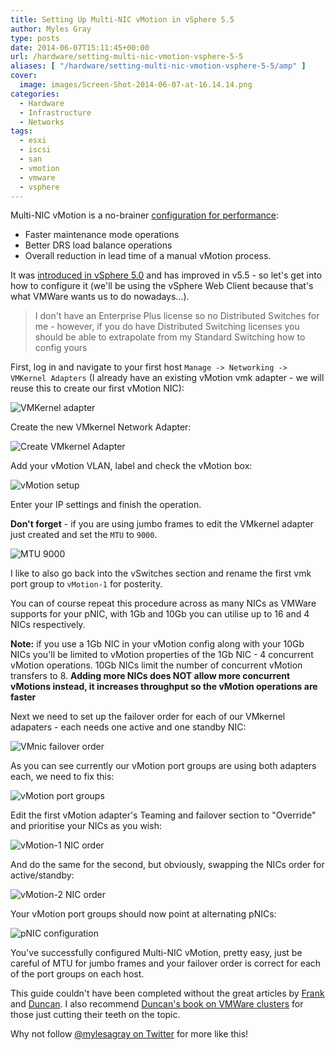 ```yaml
---
title: Setting Up Multi-NIC vMotion in vSphere 5.5
author: Myles Gray
type: posts
date: 2014-06-07T15:11:45+00:00
url: /hardware/setting-multi-nic-vmotion-vsphere-5-5
aliases: [ "/hardware/setting-multi-nic-vmotion-vsphere-5-5/amp" ]
cover:
  image: images/Screen-Shot-2014-06-07-at-16.14.14.png
categories:
  - Hardware
  - Infrastructure
  - Networks
tags:
  - esxi
  - iscsi
  - san
  - vmotion
  - vmware
  - vsphere
---
```


Multi-NIC vMotion is a no-brainer [configuration for performance][1]:

* Faster maintenance mode operations
* Better DRS load balance operations
* Overall reduction in lead time of a manual vMotion process.

It was [introduced in vSphere 5.0][2] and has improved in v5.5 - so let's get into how to configure it (we'll be using the vSphere Web Client because that's what VMWare wants us to do nowadays...).

> I don't have an Enterprise Plus license so no Distributed Switches for me - however, if you do have Distributed Switching licenses you should be able to extrapolate from my Standard Switching how to config yours

First, log in and navigate to your first host `Manage -> Networking -> VMKernel Adapters` (I already have an existing vMotion vmk adapter - we will reuse this to create our first vMotion NIC):

![VMKernel adapter][3]

Create the new VMkernel Network Adapter:

![Create VMkernel Adapter][4]

Add your vMotion VLAN, label and check the vMotion box:

![vMotion setup][5]

Enter your IP settings and finish the operation.

**Don't forget** - if you are using jumbo frames to edit the VMkernel adapter just created and set the `MTU` to `9000`.

![MTU 9000][6]

I like to also go back into the vSwitches section and rename the first vmk port group to `vMotion-1` for posterity.

You can of course repeat this procedure across as many NICs as VMWare supports for your pNIC, with 1Gb and 10Gb you can utilise up to 16 and 4 NICs respectively.

**Note:** if you use a 1Gb NIC in your vMotion config along with your 10Gb NICs you'll be limited to vMotion properties of the 1Gb NIC - 4 concurrent vMotion operations. 10Gb NICs limit the number of concurrent vMotion transfers to 8. **Adding more NICs does NOT allow more concurrent vMotions instead, it increases throughput so the vMotion operations are faster**

Next we need to set up the failover order for each of our VMkernel adapaters - each needs one active and one standby NIC:

![VMnic failover order][7]

As you can see currently our vMotion port groups are using both adapters each, we need to fix this:

![vMotion port groups][8]

Edit the first vMotion adapter's Teaming and failover section to "Override" and prioritise your NICs as you wish:

![vMotion-1 NIC order][9]

And do the same for the second, but obviously, swapping the NICs order for active/standby:

![vMotion-2 NIC order][10]

Your vMotion port groups should now point at alternating pNICs:

![pNIC configuration][11]

You've successfully configured Multi-NIC vMotion, pretty easy, just be careful of MTU for jumbo frames and your failover order is correct for each of the port groups on each host.

This guide couldn't have been completed without the great articles by [Frank][12] and [Duncan][13]. I also recommend [Duncan's book on VMWare clusters][14] for those just cutting their teeth on the topic.

Why not follow [@mylesagray on Twitter][15] for more like this!

 [1]: http://frankdenneman.nl/2014/01/07/vcdx-defend-clinic-choosing-multi-nic-vmotion-lbt/
 [2]: http://www.yellow-bricks.com/2011/07/20/vsphere-50-vmotion-enhancements/
 [3]: images/Screen-Shot-2014-06-07-at-14.58.25.png
 [4]: images/Screen-Shot-2014-06-07-at-15.13.27.png
 [5]: images/Screen-Shot-2014-06-07-at-15.14.02.png
 [6]: images/Screen-Shot-2014-06-07-at-15.24.41.png
 [7]: images/Screen-Shot-2014-06-07-at-15.51.33.png
 [8]: images/Screen-Shot-2014-06-07-at-15.53.40.png
 [9]: images/Screen-Shot-2014-06-07-at-15.59.22.png
 [10]: images/Screen-Shot-2014-06-07-at-15.58.07.png
 [11]: images/Screen-Shot-2014-06-07-at-16.03.09.png
 [12]: http://frankdenneman.nl/2012/09/07/vsphere-5-1-vmotion-deepdive/
 [13]: http://www.yellow-bricks.com/vmware-high-availability-deepdiv/
 [14]: http://www.amazon.com/VMware-vSphere-5-1-Clustering-Deepdive-ebook/dp/B0092PX72C/
 [15]: https://twitter.com/mylesagray
